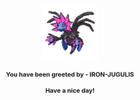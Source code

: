 <p align="center">
            <img src="https://raw.githubusercontent.com/PokeAPI/sprites/master/sprites/pokemon/993.png" width="150" height="150">
          </p>
          <h3 align="center">You have been greeted by - <b>IRON-JUGULIS</b></h3>
          <h3 align="center">Have a nice day!</h3>
